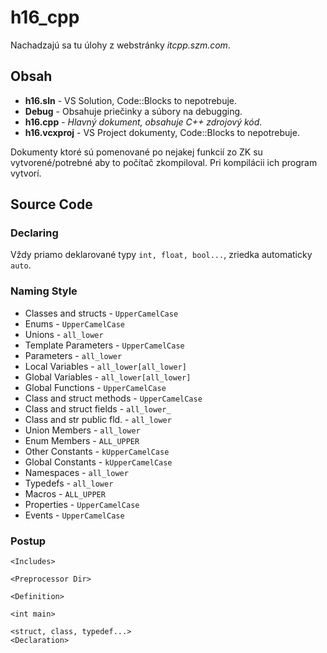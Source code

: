 # h16_cpp
Nachadzajú sa tu úlohy z webstránky *itcpp.szm.com*.

## Obsah
- **h16.sln** - VS Solution, Code::Blocks to nepotrebuje.
- **Debug** - Obsahuje priečinky a súbory na debugging.
- **h16.cpp** - *Hlavný dokument, obsahuje C++ zdrojový kód*.
- **h16.vcxproj** - VS Project dokumenty, Code::Blocks to nepotrebuje.

Dokumenty ktoré sú pomenované po nejakej funkcií zo ZK su vytvorené/potrebné aby to počítač zkompiloval. Pri kompilácii ich program vytvorí.

## Source Code

### Declaring
Vždy priamo deklarované typy `int, float, bool...`, zriedka automaticky `auto`.

### Naming Style
- Classes and structs       - `UpperCamelCase`
- Enums                     - `UpperCamelCase`
- Unions                    - `all_lower`
- Template Parameters       - `UpperCamelCase`
- Parameters                - `all_lower`
- Local Variables           - `all_lower[all_lower]`
- Global Variables          - `all_lower[all_lower]`
- Global Functions          - `UpperCamelCase`
- Class and struct methods  - `UpperCamelCase`
- Class and struct fields   - `all_lower_`
- Class and str public fld. - `all_lower`
- Union Members             - `all_lower`
- Enum Members              - `ALL_UPPER`
- Other Constants           - `kUpperCamelCase`
- Global Constants          - `kUpperCamelCase`
- Namespaces                - `all_lower`
- Typedefs                  - `all_lower`
- Macros                    - `ALL_UPPER`
- Properties                - `UpperCamelCase`
- Events                    - `UpperCamelCase`

### Postup
```
<Includes>

<Preprocessor Dir>

<Definition>

<int main>

<struct, class, typedef...>
<Declaration>
```
